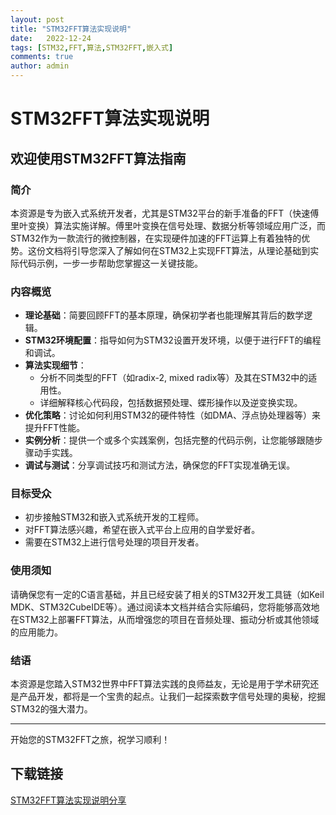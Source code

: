 ```yaml
---
layout: post
title: "STM32FFT算法实现说明"
date:   2022-12-24
tags: [STM32,FFT,算法,STM32FFT,嵌入式]
comments: true
author: admin
---
```

# STM32FFT算法实现说明

## 欢迎使用STM32FFT算法指南

### 简介
本资源是专为嵌入式系统开发者，尤其是STM32平台的新手准备的FFT（快速傅里叶变换）算法实施详解。傅里叶变换在信号处理、数据分析等领域应用广泛，而STM32作为一款流行的微控制器，在实现硬件加速的FFT运算上有着独特的优势。这份文档将引导您深入了解如何在STM32上实现FFT算法，从理论基础到实际代码示例，一步一步帮助您掌握这一关键技能。

### 内容概览
- **理论基础**：简要回顾FFT的基本原理，确保初学者也能理解其背后的数学逻辑。
- **STM32环境配置**：指导如何为STM32设置开发环境，以便于进行FFT的编程和调试。
- **算法实现细节**：
  - 分析不同类型的FFT（如radix-2, mixed radix等）及其在STM32中的适用性。
  - 详细解释核心代码段，包括数据预处理、蝶形操作以及逆变换实现。
- **优化策略**：讨论如何利用STM32的硬件特性（如DMA、浮点协处理器等）来提升FFT性能。
- **实例分析**：提供一个或多个实践案例，包括完整的代码示例，让您能够跟随步骤动手实践。
- **调试与测试**：分享调试技巧和测试方法，确保您的FFT实现准确无误。

### 目标受众
- 初步接触STM32和嵌入式系统开发的工程师。
- 对FFT算法感兴趣，希望在嵌入式平台上应用的自学爱好者。
- 需要在STM32上进行信号处理的项目开发者。

### 使用须知
请确保您有一定的C语言基础，并且已经安装了相关的STM32开发工具链（如Keil MDK、STM32CubeIDE等）。通过阅读本文档并结合实际编码，您将能够高效地在STM32上部署FFT算法，从而增强您的项目在音频处理、振动分析或其他领域的应用能力。

### 结语
本资源是您踏入STM32世界中FFT算法实践的良师益友，无论是用于学术研究还是产品开发，都将是一个宝贵的起点。让我们一起探索数字信号处理的奥秘，挖掘STM32的强大潜力。

---

开始您的STM32FFT之旅，祝学习顺利！

## 下载链接

[STM32FFT算法实现说明分享](https://pan.quark.cn/s/03b8af36e838)